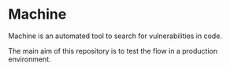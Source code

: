 
# Machine

Machine is an automated tool to search for vulnerabilities in code.

The main aim of this repository is to test the flow in a production environment.
